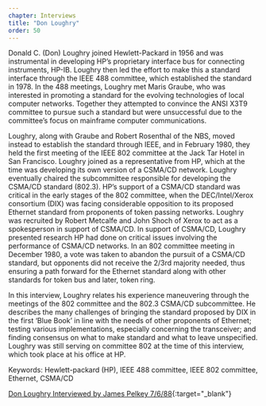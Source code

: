 ```yaml
---
chapter: Interviews
title: "Don Loughry"
order: 50
---
```


Donald C. (Don) Loughry joined Hewlett-Packard in 1956 and was instrumental in developing HP’s proprietary interface bus for connecting instruments, HP-IB. Loughry then led the effort to make this a standard interface through the IEEE 488 committee, which established the standard in 1978. In the 488 meetings, Loughry met Maris Graube, who was interested in promoting a standard for the evolving technologies of local computer networks. Together they attempted to convince the ANSI X3T9 committee to pursue such a standard but were unsuccessful due to the committee’s focus on mainframe computer communications.

Loughry, along with Graube and Robert Rosenthal of the NBS, moved instead to establish the standard through IEEE, and in February 1980, they held the first meeting of the IEEE 802 committee at the Jack Tar Hotel in San Francisco. Loughry joined as a representative from HP, which at the time was developing its own version of a CSMA/CD network. Loughry eventually chaired the subcommittee responsible for developing the CSMA/CD standard (802.3). HP’s support of a CSMA/CD standard was critical in the early stages of the 802 committee, when the DEC/Intel/Xerox consortium (DIX) was facing considerable opposition to its proposed Ethernet standard from proponents of token passing networks. Loughry was recruited by Robert Metcalfe and John Shoch of Xerox to act as a spokesperson in support of CSMA/CD. In support of CSMA/CD, Loughry presented research HP had done on critical issues involving the performance of CSMA/CD networks. In an 802 committee meeting in December 1980, a vote was taken to abandon the pursuit of a CSMA/CD standard, but opponents did not receive the 2/3rd majority needed, thus ensuring a path forward for the Ethernet standard along with other standards for token bus and later, token ring.

In this interview, Loughry relates his experience maneuvering through the meetings of the 802 committee and the 802.3 CSMA/CD subcommittee. He describes the many challenges of bringing the standard proposed by DIX in the first ‘Blue Book’ in line with the needs of other proponents of Ethernet; testing various implementations, especially concerning the transceiver; and finding consensus on what to make standard and what to leave unspecified. Loughry was still serving on committee 802 at the time of this interview, which took place at his office at HP. 

Keywords: Hewlett-packard (HP), IEEE 488 committee, IEEE 802 committee, Ethernet, CSMA/CD

[Don Loughry Interviewed by James Pelkey 7/6/88](https://archive.computerhistory.org/resources/access/text/2020/04/102792044-05-01-acc.pdf){:target="_blank"}
